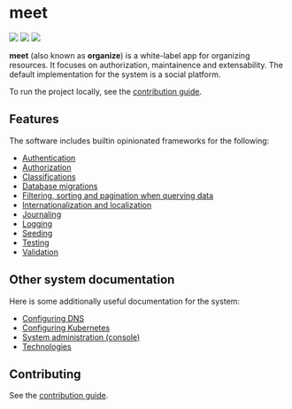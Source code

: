 # meet

![](https://img.shields.io/github/actions/workflow/status/johanbook/meet/api.yaml)
![](https://img.shields.io/github/actions/workflow/status/johanbook/meet/auth.yaml)
![](https://img.shields.io/github/actions/workflow/status/johanbook/meet/web-ui.yaml)

**meet** (also known as **organize**) is a white-label app for organizing
resources. It focuses on authorization, maintainence and extensability. The
default implementation for the system is a social platform.

To run the project locally, see the [contribution guide](./CONTRIBUTING.md).

## Features

The software includes builtin opinionated frameworks for the following:

- [Authentication](./docs/authentication.md)
- [Authorization](./docs/authorization.md)
- [Classifications](./docs/classifications.md)
- [Database migrations](./docs/migrations.md)
- [Filtering, sorting and pagination when querying data](./docs/querying.md)
- [Internationalization and localization](./docs/i18n.md)
- [Journaling](./docs/journaling.md)
- [Logging](./docs/logging.md)
- [Seeding](./docs/seeding.md)
- [Testing](./docs/testing.md)
- [Validation](./docs/validation.md)

## Other system documentation

Here is some additionally useful documentation for the system:

- [Configuring DNS](./docs/configuring-dns.md)
- [Configuring Kubernetes](./docs/configuring-kubernetes.md)
- [System administration (console)](./docs/system-administration.md)
- [Technologies](./docs/technologies.md)

## Contributing

See the [contribution guide](./CONTRIBUTING.md).
